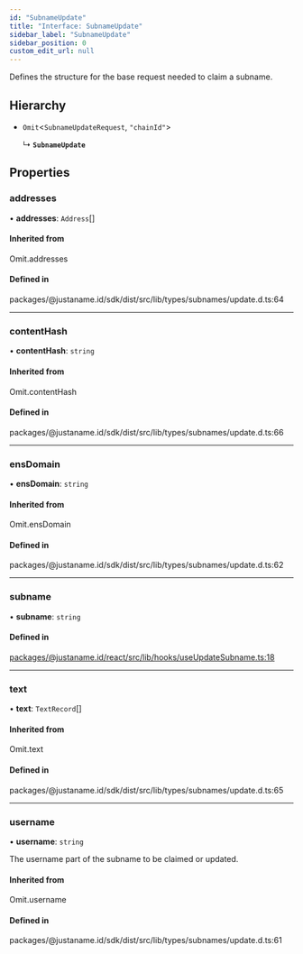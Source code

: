 ```yaml
---
id: "SubnameUpdate"
title: "Interface: SubnameUpdate"
sidebar_label: "SubnameUpdate"
sidebar_position: 0
custom_edit_url: null
---
```


Defines the structure for the base request needed to claim a subname.

## Hierarchy

- `Omit`<`SubnameUpdateRequest`, ``"chainId"``\>

  ↳ **`SubnameUpdate`**

## Properties

### addresses

• **addresses**: `Address`[]

#### Inherited from

Omit.addresses

#### Defined in

packages/@justaname.id/sdk/dist/src/lib/types/subnames/update.d.ts:64

___

### contentHash

• **contentHash**: `string`

#### Inherited from

Omit.contentHash

#### Defined in

packages/@justaname.id/sdk/dist/src/lib/types/subnames/update.d.ts:66

___

### ensDomain

• **ensDomain**: `string`

#### Inherited from

Omit.ensDomain

#### Defined in

packages/@justaname.id/sdk/dist/src/lib/types/subnames/update.d.ts:62

___

### subname

• **subname**: `string`

#### Defined in

[packages/@justaname.id/react/src/lib/hooks/useUpdateSubname.ts:18](https://github.com/JustaName-id/JustaName-sdk/blob/0b5bd45/packages/@justaname.id/react/src/lib/hooks/useUpdateSubname.ts#L18)

___

### text

• **text**: `TextRecord`[]

#### Inherited from

Omit.text

#### Defined in

packages/@justaname.id/sdk/dist/src/lib/types/subnames/update.d.ts:65

___

### username

• **username**: `string`

The username part of the subname to be claimed or updated.

#### Inherited from

Omit.username

#### Defined in

packages/@justaname.id/sdk/dist/src/lib/types/subnames/update.d.ts:61
